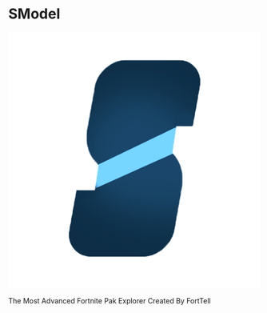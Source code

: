 # SModel
<p><img src="https://raw.githubusercontent.com/SModelFN/SModel/master/Logo.png" alt="" width="512" height="512" /></p>
The Most Advanced Fortnite Pak Explorer Created By FortTell
